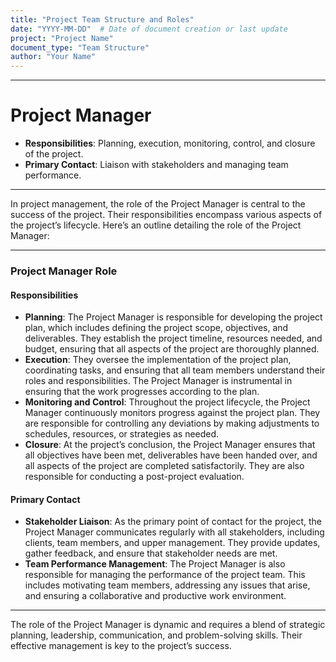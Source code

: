 ```yaml
---
title: "Project Team Structure and Roles"
date: "YYYY-MM-DD"  # Date of document creation or last update
project: "Project Name"
document_type: "Team Structure"
author: "Your Name"
---
```

---
# Project Manager

- **Responsibilities**: Planning, execution, monitoring, control, and closure of the project.
- **Primary Contact**: Liaison with stakeholders and managing team performance.

---
In project management, the role of the Project Manager is central to the success of the project. Their responsibilities encompass various aspects of the project’s lifecycle. Here’s an outline detailing the role of the Project Manager:

---

### Project Manager Role

#### Responsibilities
- **Planning**: The Project Manager is responsible for developing the project plan, which includes defining the project scope, objectives, and deliverables. They establish the project timeline, resources needed, and budget, ensuring that all aspects of the project are thoroughly planned.
- **Execution**: They oversee the implementation of the project plan, coordinating tasks, and ensuring that all team members understand their roles and responsibilities. The Project Manager is instrumental in ensuring that the work progresses according to the plan.
- **Monitoring and Control**: Throughout the project lifecycle, the Project Manager continuously monitors progress against the project plan. They are responsible for controlling any deviations by making adjustments to schedules, resources, or strategies as needed.
- **Closure**: At the project’s conclusion, the Project Manager ensures that all objectives have been met, deliverables have been handed over, and all aspects of the project are completed satisfactorily. They are also responsible for conducting a post-project evaluation.

#### Primary Contact
- **Stakeholder Liaison**: As the primary point of contact for the project, the Project Manager communicates regularly with all stakeholders, including clients, team members, and upper management. They provide updates, gather feedback, and ensure that stakeholder needs are met.
- **Team Performance Management**: The Project Manager is also responsible for managing the performance of the project team. This includes motivating team members, addressing any issues that arise, and ensuring a collaborative and productive work environment.

---

The role of the Project Manager is dynamic and requires a blend of strategic planning, leadership, communication, and problem-solving skills. Their effective management is key to the project’s success.